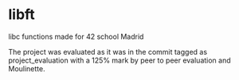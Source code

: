 # libft

libc functions made for 42 school Madrid

The project was evaluated as it was in the commit tagged as project_evaluation with a 125% mark by peer to peer evaluation and Moulinette.
